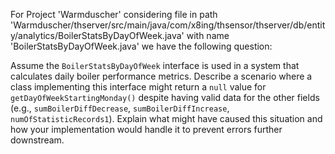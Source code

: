 For Project 'Warmduscher' considering file in path 'Warmduscher/thserver/src/main/java/com/x8ing/thsensor/thserver/db/entity/analytics/BoilerStatsByDayOfWeek.java' with name 'BoilerStatsByDayOfWeek.java' we have the following question: 

Assume the `BoilerStatsByDayOfWeek` interface is used in a system that calculates daily boiler performance metrics.  Describe a scenario where a class implementing this interface might return a `null` value for `getDayOfWeekStartingMonday()` despite having valid data for the other fields (e.g., `sumBoilerDiffDecrease`, `sumBoilerDiffIncrease`, `numOfStatisticRecords1`). Explain what might have caused this situation and how your implementation would handle it to prevent errors further downstream.